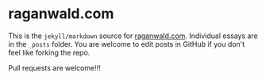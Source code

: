 # raganwald.com

This is the `jekyll/markdown` source for [raganwald.com]. Individual essays are in the `_posts` folder. You are welcome to edit posts in GitHub if you don't feel like forking the repo.

[raganwald.com]: http://raganwald.com "Reg Braithwaite's Blog"

Pull requests are welcome!!!
